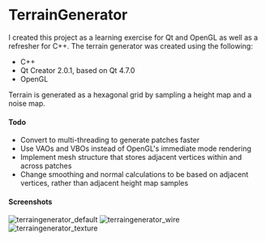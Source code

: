 TerrainGenerator
================

I created this project as a learning exercise for Qt and OpenGL as well as a refresher for C++. The terrain generator was created using the following:

- C++
- Qt Creator 2.0.1, based on Qt 4.7.0
- OpenGL

Terrain is generated as a hexagonal grid by sampling a height map and a noise map.

#### Todo ####

- Convert to multi-threading to generate patches faster
- Use VAOs and VBOs instead of OpenGL's immediate mode rendering
- Implement mesh structure that stores adjacent vertices within and across patches
- Change smoothing and normal calculations to be based on adjacent vertices, rather than adjacent height map samples

#### Screenshots ####
![terraingenerator_default](https://cloud.githubusercontent.com/assets/8391408/5597428/57d720e2-925f-11e4-9c1e-5fa5fbab5432.jpg)
![terraingenerator_wire](https://cloud.githubusercontent.com/assets/8391408/5597429/57d8feda-925f-11e4-8c94-7993e28cc553.jpg)
![terraingenerator_texture](https://cloud.githubusercontent.com/assets/8391408/5597430/57dc3ee2-925f-11e4-817f-74c4aa4a45ce.jpg)
